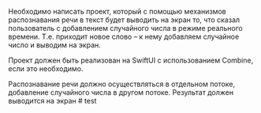 Необходимо написать проект, который с помощью механизмов распознавания речи в текст будет выводить на экран то, что сказал пользователь с добавлением случайного числа в режиме реального времени. Т.е. приходит новое слово – к нему добавляем случайное число и выводим на экран.

Проект должен быть реализован на SwiftUI с использованием Combine, если это необходимо.

Распознавание речи должно осуществляться в отдельном потоке, добавление случайного числа в другом потоке. Результат должен выводится на экран # test
